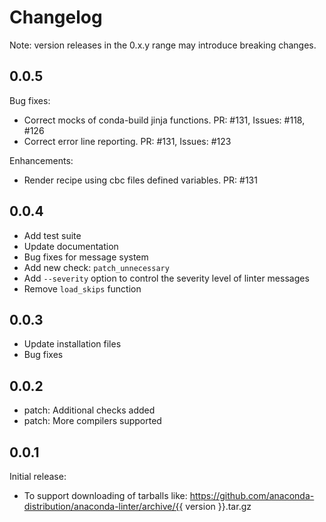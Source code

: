# Changelog
Note: version releases in the 0.x.y range may introduce breaking changes.

## 0.0.5

Bug fixes:
- Correct mocks of conda-build jinja functions. PR: #131, Issues: #118, #126
- Correct error line reporting. PR: #131, Issues: #123

Enhancements:
- Render recipe using cbc files defined variables. PR: #131

## 0.0.4

- Add test suite
- Update documentation
- Bug fixes for message system
- Add new check: `patch_unnecessary`
- Add `--severity` option to control the severity level of linter messages
- Remove `load_skips` function

## 0.0.3

- Update installation files
- Bug fixes

## 0.0.2

- patch: Additional checks added
- patch: More compilers supported

## 0.0.1

Initial release:
- To support downloading of tarballs like: https://github.com/anaconda-distribution/anaconda-linter/archive/{{ version }}.tar.gz
